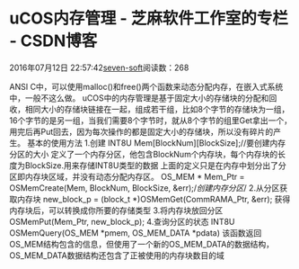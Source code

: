 
# uCOS内存管理 -  芝麻软件工作室的专栏 - CSDN博客


2016年07月12日 22:57:42[seven-soft](https://me.csdn.net/softn)阅读数：268


ANSI C中，可以使用malloc()和free()两个函数来动态分配内存，在嵌入式系统中，一般不这么做。
uCOS中的内存管理是基于固定大小的存储块的分配和回收，相同大小的存储块链接在一起，组成若干组，比如8个字节的存储块为一组，16个字节的是另一组，当我们需要8个字节时，就从8个字节的组里Get拿出一个，用完后再Put回去，因为每次操作的都是固定大小的存储块，所以没有碎片的产生。
基本的使用方法
1.创建
INT8U Mem[BlockNum][BlockSize];//要创建内存分区的大小
定义了一个内存分区，他包含BlockNum个内存块，每个内存块的长度为BlockSize.用来存储INT8U类型的数据
上面的定义只是在内存中划分出了分区即内存块区域，并没有动态分配内存区。
OS_MEM * Mem_Ptr = OSMemCreate(Mem, BlockNum, BlockSize, &err);/*创建内存分区*/
2.从分区获取内存块
new_block_p = (block_t *)OSMemGet(CommRAMA_Ptr, &err);
获得内存块后，可以转换成你所要的存储类型
3.将内存块放回分区
OSMemPut(Mem_Ptr,
 new_block_p);
4.查询分区的状态
INT8U OSMemQuery(OS_MEM *pmem, OS_MEM_DATA *pdata)
该函数返回OS_MEM结构包含的信息，但使用了一个新的OS_MEM_DATA的数据结构，OS_MEM_DATA数据结构还包含了正被使用的内存块数目的域

